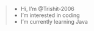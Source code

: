 >- Hi, I’m @Trishit-2006
>- I’m interested in coding
>- I’m currently learning Java
<!---
Trishit-2006/Trishit-2006 is a ✨ special ✨ repository because its `README.md` (this file) appears on your GitHub profile.
You can click the Preview link to take a look at your changes.
--->
